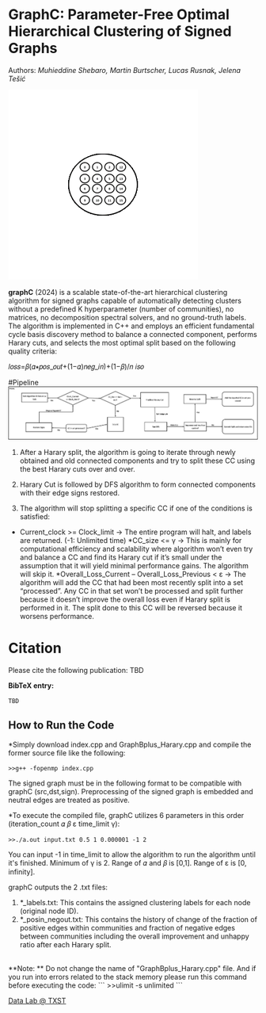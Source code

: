 # GraphC: Parameter-Free Optimal Hierarchical Clustering of Signed Graphs

Authors: <em> Muhieddine Shebaro, Martin Burtscher, Lucas Rusnak, Jelena Tešić </em>

![Highland Tribes Execution!](/images/animate.gif "Highland Tribes Clustering")

**graphC** (2024) is a scalable state-of-the-art hierarchical clustering algorithm for signed graphs capable of automatically detecting clusters without a predefined K hyperparameter (number of communities), no matrices, no decomposition spectral solvers, and no ground-truth labels. The algorithm is implemented in C++ and employs an efficient fundamental cycle basis discovery method to balance a connected component, performs Harary cuts, and selects the most optimal split based on the following quality criteria:

𝑙𝑜𝑠𝑠=𝛽(𝛼∗𝑝𝑜𝑠_𝑜𝑢𝑡+(1−𝛼)𝑛𝑒𝑔_𝑖𝑛)+(1−𝛽)/𝑛 𝑖𝑠𝑜

#Pipeline
![GraphC:Pipeline!](/images/pipeline1.png "GraphC: Pipeline")

1. After a Harary split, the algorithm is going to iterate through newly obtained and old connected components and try to split these CC using the best Harary cuts over and over. 
2. Harary Cut is followed by DFS algorithm to form connected components with their edge signs restored.

3. The algorithm will stop splitting a specific CC if one of the conditions is satisfied:
* Current_clock >= Clock_limit → The entire program will halt, and labels are returned. (-1: Unlimited time)
*CC_size <= γ   → This is mainly for computational efficiency and scalability where algorithm won’t even try and balance a CC and find its Harary cut if it’s small under the assumption that it will yield minimal performance gains. The algorithm will skip it.
*Overall_Loss_Current – Overall_Loss_Previous < ε  → The algorithm will add the CC that had been most recently split into a set “processed”. Any CC in that set won’t be processed and split further because it doesn’t improve the overall loss even if Harary split is performed in it. The split done to this CC will be reversed because it worsens performance.


# Citation
Please cite the following publication: TBD

**BibTeX entry:**
```
TBD
```

## How to Run the Code 

*Simply download index.cpp and GraphBplus_Harary.cpp and compile the former source file like the following:

```
>>g++ -fopenmp index.cpp
```
The signed graph must be in the following format to be compatible with graphC (src,dst,sign).
Preprocessing of the signed graph is embedded and neutral edges are treated as positive.

*To execute the compiled file, graphC utilizes 6 parameters in this order (iteration_count 𝛼 𝛽 ε time_limit γ):
```
>>./a.out input.txt 0.5 1 0.000001 -1 2
```
You can input -1 in time_limit to allow the algorithm to run the algorithm until it's finished. Minimum of γ is 2. Range of 𝛼 and 𝛽 is [0,1]. Range of ε is [0, infinity].
 
graphC outputs the 2 .txt files:

1. *_labels.txt: This contains the assigned clustering labels for each node (original node ID).
2. *_posin_negout.txt: This contains the history of change of the fraction of positive edges within communities and fraction of negative edges between communities including the overall improvement and unhappy ratio after each Harary split.

<br>
**Note: ** Do not change the name of "GraphBplus_Harary.cpp" file. And if you run into errors related to the stack memory please run this command before executing the code:
```
>>ulimit -s unlimited
```

[Data Lab @ TXST](DataLab12.github.io)


